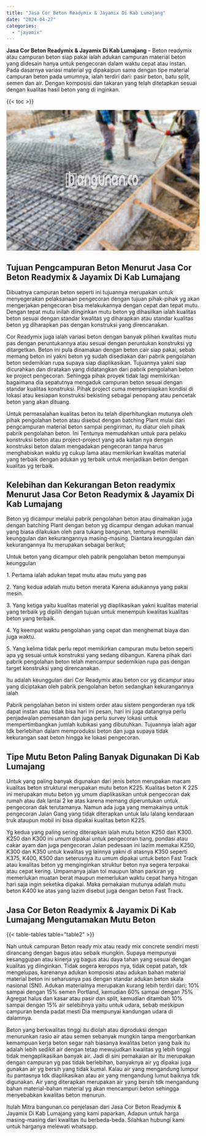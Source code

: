 ```yaml
---
title: "Jasa Cor Beton Readymix & Jayamix Di Kab Lumajang"
date: "2024-04-27"
categories: 
  - "jayamix"
---
```


**Jasa Cor Beton Readymix & Jayamix Di Kab Lumajang** – Beton readymix atau campuran beton siap pakai ialah adukan campuran material beton yang didesain hanya untuk pengecoran dalam waktu cepat atau instan. Pada dasarnya variasi material yg dipakaipun sama dengan tipe material campuran beton pada umumnya, ialah terdiri dari: pasir beton, batu split, semen dan air. Dengan komposisi dan takaran yang telah ditetapkan sesuai dengan kualitas hasil beton yang di inginkan.

{{< toc >}}

![Jasa Cor Beton Readymix & Jayamix Di Kab Lumajang](/images/jasa-cor-readymix-56.png)

## Tujuan Pengcampuran Beton Menurut Jasa Cor Beton Readymix & Jayamix Di Kab Lumajang

Dibuatnya campuran beton seperti ini tujuannya merupakan untuk menyegerakan pelaksanaan pengecoran dengan tujuan pihak-pihak yg akan mengerjakan pengecoran bisa melakukannya dengan cepat dan tepat mutu. Dengan tepat mutu inilah diinginkan mutu beton yg dihasilkan ialah kualitas beton sesuai dengan standar kwalitas yg diharapkan atau standar kualitas beton yg diharapkan pas dengan konstruksi yang direncanakan.

Cor Readymix juga ialah variasi beton dengan banyak pilihan kwalitas mutu pas dengan peruntukannya atau sesuai dengan peruntukan konstruksi yg ditargetkan. Beton ini pula dinamakan dengan beton cair siap pakai, sebab memang beton ini yakni beton yg sudah disediakan dari pabrik pengolahan beton sedemikian rupa supaya siap diaplikasikan. Tujuannya yakni siap dicurahkan dan diratakan yang didatangkan dari pabrik pengolahan beton ke project pengecoran. Sehingga pihak proyek tidak lagi memikirkan bagaimana dia sepatutnya mengaduk campuran beton sesuai dengan standar kualitas konstruksi. Pihak project cuma mempersiapkan kondisi di lokasi atau kesiapan konstruksi bekisting sebagai penopang atau pencetak beton yang akan dituang.

Untuk permasalahan kualitas beton itu telah diperhitungkan mutunya oleh pihak pengolahan beton atau disebut dengan batching Plant mulai dari pengcampuran material beton sampai pengiriman, itu diatur oleh pihak pabrik pengolahan beton. Ini Tentunya memudahkan untuk para pelaku konstruksi beton atau project-project yang ada kaitan nya dengan konstruksi beton dalam mengadakan pengecoran tanpa harus menghabiskan waktu yg cukup lama atau memikirkan kwalitas material yang terbaik dengan adukan yg terbaik untuk menjadikan beton dengan kualitas yg terbaik.

## Kelebihan dan Kekurangan Beton readymix Menurut Jasa Cor Beton Readymix & Jayamix Di Kab Lumajang

Beton yg dicampur melalui pabrik pengolahan beton atau dinamakan juga dengan batching Plant dengan beton yg dicampur dengan adukan manual yang biasa dilakukan oleh para tukang bangunan, tentunya memiliki keunggulan dan kekurangannya masing-masing. Diantara keunggulan dan kekurangannya Itu merupakan sebagai berikut;

Untuk beton yang dicampur oleh pabrik pengolahan beton mempunyai keunggulan

1\. Pertama ialah adukan tepat mutu atau mutu yang pas

2\. Yang kedua adalah mutu beton merata Karena adukannya yang pakai mesin.

3\. Yang ketiga yaitu kualitas material yg diaplikasikan yakni kualitas material yang terbaik yg dipilih dengan tujuan untuk menempuh kwalitas kualitas beton yang terbaik.

4\. Yg keempat waktu pengolahan yang cepat dan menghemat biaya dan juga waktu.

5\. Yang kelima tidak perlu repot memikirkan campuran mutu beton seperti apa yg sesuai untuk konstruksi yang sedang dibangun. Karena pihak dari pabrik pengolahan beton telah mencampur sedemikian rupa pas dengan target konstruksi yang direncanakan.

Itu adalah keunggulan dari Cor Readymix atau beton cor yg dicampur atau yang diciptakan oleh pabrik pengolahan beton sedangkan kekurangannya ialah

Pabrik pengolahan beton ini sistem order atau sistem pengorderan nya tdk dapat instan atau tidak bisa hari ini pesan, hari ini juga datangnya perlu penjadwalan pemesanan dan juga perlu survey lokasi untuk mempertimbangkan jumlah kubikasi yang dibutuhkan. Tujuannya ialah agar tdk berlebihan dalam memproduksi beton dan juga supaya tidak kekurangan saat beton hingga ke lokasi pengecoran.

## Tipe Mutu Beton Paling Banyak Digunakan Di Kab Lumajang

Untuk yang paling banyak digunakan dari jenis beton merupakan macam kualitas beton struktural merupakan mutu beton K225. Kualitas beton K 225 ini merupakan mutu beton yg umum diaplikasikan untuk pengecoran dak rumah atau dak lantai 2 ke atas karena memang diperuntukan untuk pengecoran dak terutamanya. Namun ada juga yang memakainya untuk pengecoran Jalan Gang yang tidak diterapkan untuk lalu lalang kendaraan truk ataupun mobil ini bisa dipakai kualitas beton K225.

Yg kedua yang paling sering diterapkan ialah mutu beton K250 dan K300. K250 dan K300 ini umum dipakai untuk pengecoran tiang, pondasi atau cakar ayam dan juga pengecoran Jalan pedesaan ini lazim memakai K250, K300 dan K350 untuk kwalitas yg lainnya yakni di atasnya K350 seperti K375, K400, K500 dan seterusnya itu umum dipakai untuk beton Fast Track atau kwalitas beton yg menginginkan struktur beton nya segera terpakai atau cepat kering. Umpamanya jalan tol maupun lahan parkiran yg memerlukan muatan berat maupun memerlukan waktu cepat hanya hitngan hari saja ingin seketika dipakai. Maka pemakaian mutunya adalah mutu beton K400 ke atas yang lazim disebut juga dengan beton Fast Track.

## Jasa Cor Beton Readymix & Jayamix Di Kab Lumajang Mengutamakan Mutu Beton

{{< table-tables table="table2" >}}

Nah untuk campuran Beton ready mix atau ready mix concrete sendiri mesti dirancang dengan bagus atau sebaik mungkin. Supaya mempunyai kesanggupan atau kinerja yg bagus atau daya tahan yang sesuai dengan kualitas yg diinginkan. Tidak segera keropos nya, tidak cepat patah, tdk mengelupas, karenanya adukan komposisi atau adukan bahan material material beton ini seharusnya pas dengan standar adukan beton skala nasional (SNI). Adukan materialnya merupakan kurang lebih terdiri dari; 10% sampai dengan 15% semen Portland, kemudian 60% sampai dengan 75% Agregat halus dan kasar atau pasir dan split, kemudian ditambah 10% sampai dengan 15% air selebihnya yaitu untuk udara, sebab meskipun campuran benda padat mesti Dia mempunyai kandungan udara di dalamnya.

Beton yang berkwalitas tinggi itu diolah atau diproduksi dengan menurunkan rasio air atau semen sebanyak mungkin tanpa mengorbankan kemampuan kerja beton segar nah biasanya kwalitas beton yang baik itu adalah lebih sedikit air dengan tetap mewujudkan kwalitas yg lebih tinggi tidak mengaplikasikan banyak air. Jadi di sini pemakaian air Itu merupakan dengan campuran yg pas tidak berlebihan, banyaknya air yg dipakai juga gunakan air yg bersih yang tidak kumal. Kalau air yang mengandung lumpur itu pantasnya tdk diaplikasikan atau air yang mengandung lumut baiknya tdk digunakan. Air yang diterapkan merupakan air yang bersih tdk mengandung bahan material-bahan material yg akan mencampuri beton sehingga menyebabkan kwalitas beton menurun.

Itulah Mitra bangunan.co penjelasan dari Jasa Cor Beton Readymix & Jayamix Di Kab Lumajang yang kami paparkan, Adapun untuk harga masing-masing dari kwalitas itu berbeda-beda. Silahkan hubungi kami untuk harganya melewati whatsapp.
